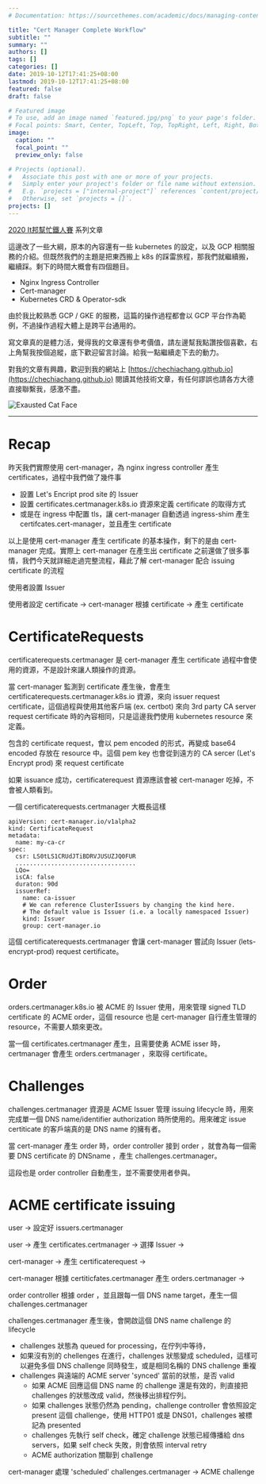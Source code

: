 ```yaml
---
# Documentation: https://sourcethemes.com/academic/docs/managing-content/

title: "Cert Manager Complete Workflow"
subtitle: ""
summary: ""
authors: []
tags: []
categories: []
date: 2019-10-12T17:41:25+08:00
lastmod: 2019-10-12T17:41:25+08:00
featured: false
draft: false

# Featured image
# To use, add an image named `featured.jpg/png` to your page's folder.
# Focal points: Smart, Center, TopLeft, Top, TopRight, Left, Right, BottomLeft, Bottom, BottomRight.
image:
  caption: ""
  focal_point: ""
  preview_only: false

# Projects (optional).
#   Associate this post with one or more of your projects.
#   Simply enter your project's folder or file name without extension.
#   E.g. `projects = ["internal-project"]` references `content/project/deep-learning/index.md`.
#   Otherwise, set `projects = []`.
projects: []
---
```


[2020 It邦幫忙鐵人賽](https://ithelp.ithome.com.tw/2020ironman) 系列文章

這邊改了一些大綱，原本的內容還有一些 kubernetes 的設定，以及 GCP 相關服務的介紹。但既然我們的主題是把東西搬上 k8s 的踩雷旅程，那我們就繼續搬，繼續踩。剩下的時間大概會有四個題目。

- Nginx Ingress Controller
- Cert-manager
- Kubernetes CRD & Operator-sdk

由於我比較熟悉 GCP / GKE 的服務，這篇的操作過程都會以 GCP 平台作為範例，不過操作過程大體上是跨平台通用的。

寫文章真的是體力活，覺得我的文章還有參考價值，請左邊幫我點讚按個喜歡，右上角幫我按個追縱，底下歡迎留言討論。給我一點繼續走下去的動力。

對我的文章有興趣，歡迎到我的網站上 [https://chechiachang.github.io](https://chechiachang.github.io) 閱讀其他技術文章，有任何謬誤也請各方大德直接聯繫我，感激不盡。

![Exausted Cat Face](https://d32l83enj9u8rg.cloudfront.net/wp-content/uploads/iStock-966846550-cat-overheating-simonkr-1-940x470.jpg)

---

# Recap

昨天我們實際使用 cert-manager，為 nginx ingress controller 產生 certificates，過程中我們做了幾件事

* 設置 Let's Encript prod site 的 Issuer
* 設置 certificates.certmanager.k8s.io 資源來定義 certificate 的取得方式
* 或是在 ingress 中配置 tls，讓 cert-manager 自動透過 ingress-shim 產生 certifcates.cert-manager，並且產生 certificate

以上是使用 cert-manager 產生 certificate 的基本操作，剩下的是由 cert-manager 完成。實際上 cert-manager 在產生出 certificate 之前還做了很多事情，我們今天就詳細走過完整流程，藉此了解 cert-manager 配合 issuing certificate 的流程

使用者設置 Issuer

使用者設定 certificate -> cert-manager 根據 certificate -> 產生 certificate

# CertificateRequests

certificaterequests.certmanager 是 cert-manager 產生 certificate 過程中會使用的資源，不是設計來讓人類操作的資源。

當 cert-manager 監測到 certificate 產生後，會產生 certificaterequests.certmanager.k8s.io 資源，來向 issuer request certificate，這個過程與使用其他客戶端 (ex. certbot) 來向 3rd party CA server request certificate 時的內容相同，只是這邊我們使用 kubernetes resource 來定義。

包含的 certificate request，會以 pem encoded 的形式，再變成 base64 encoded 存放在 resource 中。這個 pem key 也會從到遠方的 CA sercer (Let's Encrypt prod) 來 request certificate

如果 issuance 成功，certificaterequest 資源應該會被 cert-manager 吃掉，不會被人類看到。

一個 certificaterequests.certmanager 大概長這樣

```
apiVersion: cert-manager.io/v1alpha2
kind: CertificateRequest
metadata:
  name: my-ca-cr
spec:
  csr: LS0tLS1CRUdJTiBDRVJUSUZJQ0FUR
  ..................................
  LQo=
  isCA: false
  duraton: 90d
  issuerRef:
    name: ca-issuer
    # We can reference ClusterIssuers by changing the kind here.
    # The default value is Issuer (i.e. a locally namespaced Issuer)
    kind: Issuer
    group: cert-manager.io
```

這個 certificaterequests.certmanager 會讓 cert-manager 嘗試向 Issuer (lets-encrypt-prod) request certificate。

# Order

orders.certmanager.k8s.io 被 ACME 的 Issuer 使用，用來管理 signed TLD certificate 的 ACME order，這個 resource 也是 cert-manager 自行產生管理的 resource，不需要人類來更改。

當一個 certificates.certmanager 產生，且需要使勇 ACME isser 時，certmanager 會產生 orders.certmanager ，來取得 certificate。

# Challenges

challenges.certmanager 資源是 ACME Issuer 管理 issuing lifecycle 時，用來完成單一個 DNS name/identifier authorization 時所使用的。用來確定 issue certiticate 的客戶端真的是 DNS name 的擁有者。

當 cert-manager 產生 order 時，order controller 接到 order ，就會為每一個需要 DNS certificate 的 DNSname ，產生 challenges.certmanager。

這段也是 order controller 自動產生，並不需要使用者參與。

# ACME certificate issuing

user -> 設定好 issuers.certmanager

user -> 產生 certificates.certmanager -> 選擇 Issuer ->  

cert-manager -> 產生 certificaterequest -> 

cert-manager 根據 certiticfates.certmanager 產生 orders.certmanager ->

order controller 根據 order ，並且跟每一個 DNS name target，產生一個 challenges.certmanager 

challenges.certmanager 產生後，會開啟這個 DNS name challenge 的 lifecycle

* challenges 狀態為 queued for processing，在佇列中等待，
* 如果沒有別的 chellenges 在進行，challenges 狀態變成 scheduled，這樣可以避免多個 DNS challenge 同時發生，或是相同名稱的 DNS challenge 重複
* challenges 與遠端的 ACME server 'synced' 當前的狀態，是否 valid
  * 如果 ACME 回應這個 DNS name 的 challenge 還是有效的，則直接把 challenges 的狀態改成 valid，然後移出排程佇列。
  * 如果 challenges 狀態仍然為 pending，challenge controller 會依照設定 present 這個 challenge，使用 HTTP01 或是 DNS01，challenges 被標記為 presented
  * challenges 先執行 self check，確定 challenge 狀態已經傳播給 dns servers，如果 self check 失敗，則會依照 interval retry
  * ACME authorization 關聯到 challenge

cert-manager 處理 'scheduled' challenges.certmanager -> ACME challenge


